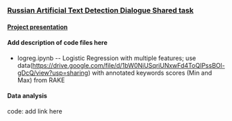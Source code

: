 ### [Russian Artificial Text Detection Dialogue Shared task](https://www.kaggle.com/c/ruatd-2022-bi/)
#### [Project presentation](https://docs.google.com/presentation/d/1sWbo6Toc60kEPzwrjAAK4qzuVdgNHaIeGA9yuKpVq8M/edit?usp=sharing)
#### Add description of code files here
* logreg.ipynb -- Logistic Regression with multiple features; use data(https://drive.google.com/file/d/1bW0NiUSqriUNxwFd4ToQIPssBOl-gDcQ/view?usp=sharing) with annotated keywords scores (Min and Max) from RAKE
#### Data analysis
code: add link here
